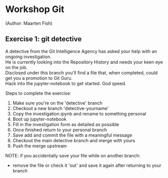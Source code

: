 # Workshop Git
(Author: Maarten Fish)

## __Exercise 1: git detective__  

A detective from the Git Intelligence Agency has asked your help with an ongoing investigation.  
He is currently looking into the Repository History and needs your keen eye on the job.  
Disclosed under this branch you'll find a file that, when completed, could get you a promotion to Git Guru.  
Hack into the jupyter-notebook to get started. God speed.  

Steps to complete the exercise:  
1. Make sure you're on the 'detective' branch  
2. Checkout a new branch 'detective-yourname'  
3. Copy the investigation.ipynb and rename to something personal  
4. Boot up jupyter-notebook  
5. Fill in the investigation form as detailed as possible  
6. Once finished return to your personal branch  
7. Save add and commit the file with a meaningful message  
8. Checkout the main detective branch and merge with yours  
9. Push the merge upstream  

NOTE: if you accidentally save your file while on another branch:  
- remove the file or check it 'out' and save it again after returning to your branch  

